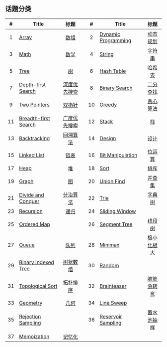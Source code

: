 <!--|This file generated by command(leetcode tag); DO NOT EDIT.            |-->
<!--+----------------------------------------------------------------------+-->
<!--|@author    Openset <openset.wang@gmail.com>                           |-->
<!--|@link      https://github.com/openset                                 |-->
<!--|@home      https://github.com/openset/leetcode                        |-->
<!--+----------------------------------------------------------------------+-->

## 话题分类

| # | Title | 标题 | | # | Title | 标题 |
| :-: | - | :-: | - | :-: | - | :-: |
| 1 | [Array](https://github.com/openset/leetcode/tree/master/tag/array/README.md) | [数组](https://github.com/openset/leetcode/tree/master/tag/array/README.md) | | 2 | [Dynamic Programming](https://github.com/openset/leetcode/tree/master/tag/dynamic-programming/README.md) | [动态规划](https://github.com/openset/leetcode/tree/master/tag/dynamic-programming/README.md) | 
| 3 | [Math](https://github.com/openset/leetcode/tree/master/tag/math/README.md) | [数学](https://github.com/openset/leetcode/tree/master/tag/math/README.md) | | 4 | [String](https://github.com/openset/leetcode/tree/master/tag/string/README.md) | [字符串](https://github.com/openset/leetcode/tree/master/tag/string/README.md) | 
| 5 | [Tree](https://github.com/openset/leetcode/tree/master/tag/tree/README.md) | [树](https://github.com/openset/leetcode/tree/master/tag/tree/README.md) | | 6 | [Hash Table](https://github.com/openset/leetcode/tree/master/tag/hash-table/README.md) | [哈希表](https://github.com/openset/leetcode/tree/master/tag/hash-table/README.md) | 
| 7 | [Depth-first Search](https://github.com/openset/leetcode/tree/master/tag/depth-first-search/README.md) | [深度优先搜索](https://github.com/openset/leetcode/tree/master/tag/depth-first-search/README.md) | | 8 | [Binary Search](https://github.com/openset/leetcode/tree/master/tag/binary-search/README.md) | [二分查找](https://github.com/openset/leetcode/tree/master/tag/binary-search/README.md) | 
| 9 | [Two Pointers](https://github.com/openset/leetcode/tree/master/tag/two-pointers/README.md) | [双指针](https://github.com/openset/leetcode/tree/master/tag/two-pointers/README.md) | | 10 | [Greedy](https://github.com/openset/leetcode/tree/master/tag/greedy/README.md) | [贪心算法](https://github.com/openset/leetcode/tree/master/tag/greedy/README.md) | 
| 11 | [Breadth-first Search](https://github.com/openset/leetcode/tree/master/tag/breadth-first-search/README.md) | [广度优先搜索](https://github.com/openset/leetcode/tree/master/tag/breadth-first-search/README.md) | | 12 | [Stack](https://github.com/openset/leetcode/tree/master/tag/stack/README.md) | [栈](https://github.com/openset/leetcode/tree/master/tag/stack/README.md) | 
| 13 | [Backtracking](https://github.com/openset/leetcode/tree/master/tag/backtracking/README.md) | [回溯算法](https://github.com/openset/leetcode/tree/master/tag/backtracking/README.md) | | 14 | [Design](https://github.com/openset/leetcode/tree/master/tag/design/README.md) | [设计](https://github.com/openset/leetcode/tree/master/tag/design/README.md) | 
| 15 | [Linked List](https://github.com/openset/leetcode/tree/master/tag/linked-list/README.md) | [链表](https://github.com/openset/leetcode/tree/master/tag/linked-list/README.md) | | 16 | [Bit Manipulation](https://github.com/openset/leetcode/tree/master/tag/bit-manipulation/README.md) | [位运算](https://github.com/openset/leetcode/tree/master/tag/bit-manipulation/README.md) | 
| 17 | [Heap](https://github.com/openset/leetcode/tree/master/tag/heap/README.md) | [堆](https://github.com/openset/leetcode/tree/master/tag/heap/README.md) | | 18 | [Sort](https://github.com/openset/leetcode/tree/master/tag/sort/README.md) | [排序](https://github.com/openset/leetcode/tree/master/tag/sort/README.md) | 
| 19 | [Graph](https://github.com/openset/leetcode/tree/master/tag/graph/README.md) | [图](https://github.com/openset/leetcode/tree/master/tag/graph/README.md) | | 20 | [Union Find](https://github.com/openset/leetcode/tree/master/tag/union-find/README.md) | [并查集](https://github.com/openset/leetcode/tree/master/tag/union-find/README.md) | 
| 21 | [Divide and Conquer](https://github.com/openset/leetcode/tree/master/tag/divide-and-conquer/README.md) | [分治算法](https://github.com/openset/leetcode/tree/master/tag/divide-and-conquer/README.md) | | 22 | [Trie](https://github.com/openset/leetcode/tree/master/tag/trie/README.md) | [字典树](https://github.com/openset/leetcode/tree/master/tag/trie/README.md) | 
| 23 | [Recursion](https://github.com/openset/leetcode/tree/master/tag/recursion/README.md) | [递归](https://github.com/openset/leetcode/tree/master/tag/recursion/README.md) | | 24 | [Sliding Window](https://github.com/openset/leetcode/tree/master/tag/sliding-window/README.md) | [](https://github.com/openset/leetcode/tree/master/tag/sliding-window/README.md) | 
| 25 | [Ordered Map](https://github.com/openset/leetcode/tree/master/tag/ordered-map/README.md) | [](https://github.com/openset/leetcode/tree/master/tag/ordered-map/README.md) | | 26 | [Segment Tree](https://github.com/openset/leetcode/tree/master/tag/segment-tree/README.md) | [线段树](https://github.com/openset/leetcode/tree/master/tag/segment-tree/README.md) | 
| 27 | [Queue](https://github.com/openset/leetcode/tree/master/tag/queue/README.md) | [队列](https://github.com/openset/leetcode/tree/master/tag/queue/README.md) | | 28 | [Minimax](https://github.com/openset/leetcode/tree/master/tag/minimax/README.md) | [极小化极大](https://github.com/openset/leetcode/tree/master/tag/minimax/README.md) | 
| 29 | [Binary Indexed Tree](https://github.com/openset/leetcode/tree/master/tag/binary-indexed-tree/README.md) | [树状数组](https://github.com/openset/leetcode/tree/master/tag/binary-indexed-tree/README.md) | | 30 | [Random](https://github.com/openset/leetcode/tree/master/tag/random/README.md) | [](https://github.com/openset/leetcode/tree/master/tag/random/README.md) | 
| 31 | [Topological Sort](https://github.com/openset/leetcode/tree/master/tag/topological-sort/README.md) | [拓扑排序](https://github.com/openset/leetcode/tree/master/tag/topological-sort/README.md) | | 32 | [Brainteaser](https://github.com/openset/leetcode/tree/master/tag/brainteaser/README.md) | [脑筋急转弯](https://github.com/openset/leetcode/tree/master/tag/brainteaser/README.md) | 
| 33 | [Geometry](https://github.com/openset/leetcode/tree/master/tag/geometry/README.md) | [几何](https://github.com/openset/leetcode/tree/master/tag/geometry/README.md) | | 34 | [Line Sweep](https://github.com/openset/leetcode/tree/master/tag/line-sweep/README.md) | [](https://github.com/openset/leetcode/tree/master/tag/line-sweep/README.md) | 
| 35 | [Rejection Sampling](https://github.com/openset/leetcode/tree/master/tag/rejection-sampling/README.md) | [](https://github.com/openset/leetcode/tree/master/tag/rejection-sampling/README.md) | | 36 | [Reservoir Sampling](https://github.com/openset/leetcode/tree/master/tag/reservoir-sampling/README.md) | [蓄水池抽样](https://github.com/openset/leetcode/tree/master/tag/reservoir-sampling/README.md) | 
| 37 | [Memoization](https://github.com/openset/leetcode/tree/master/tag/memoization/README.md) | [记忆化](https://github.com/openset/leetcode/tree/master/tag/memoization/README.md) | 